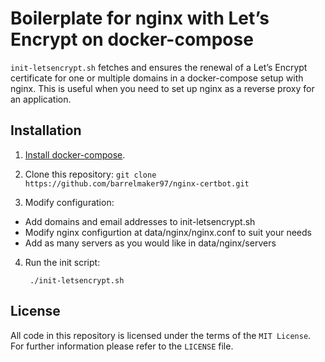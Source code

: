 # Boilerplate for nginx with Let’s Encrypt on docker-compose

`init-letsencrypt.sh` fetches and ensures the renewal of a Let’s
Encrypt certificate for one or multiple domains in a docker-compose
setup with nginx.
This is useful when you need to set up nginx as a reverse proxy for an
application.

## Installation
1. [Install docker-compose](https://docs.docker.com/compose/install/#install-compose).

2. Clone this repository: `git clone https://github.com/barrelmaker97/nginx-certbot.git`

3. Modify configuration:
- Add domains and email addresses to init-letsencrypt.sh
- Modify nginx configurtion at data/nginx/nginx.conf to suit your needs
- Add as many servers as you would like in data/nginx/servers

4. Run the init script:

        ./init-letsencrypt.sh

## License
All code in this repository is licensed under the terms of the `MIT License`. For further information please refer to the `LICENSE` file.

